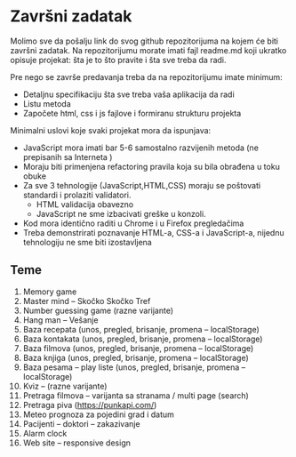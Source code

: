 # Završni zadatak

Molimo sve da pošalju link do svog github repozitorijuma na kojem će biti završni zadatak.
Na repozitorijumu morate imati fajl readme.md koji ukratko opisuje projekat: šta je to što pravite i šta
sve treba da radi.

Pre nego se završe predavanja treba da na repozitorijumu imate minimum:
- Detaljnu specifikaciju šta sve treba vaša aplikacija da radi
- Listu metoda
- Započete html, css i js fajlove i formiranu strukturu projekta

Minimalni uslovi koje svaki projekat mora da ispunjava:
- JavaScript mora imati bar 5-6 samostalno razvijenih metoda (ne prepisanih sa Interneta )
- Moraju biti primenjena refactoring pravila koja su bila obrađena u toku obuke
- Za sve 3 tehnologije (JavaScript,HTML,CSS) moraju se poštovati standardi i prolaziti validatori.
  - HTML validacija obavezno
  - JavaScript ne sme izbacivati greške u konzoli.
- Kod mora identično raditi u Chrome i u Firefox pregledačima
- Treba demonstrirati poznavanje HTML-a, CSS-a i JavaScript-a, nijednu tehnologiju ne sme biti
izostavljena

## Teme

1. Memory game
2. Master mind – Skočko Skočko Tref
3. Number guessing game (razne varijante)
4. Hang man – Vešanje
5. Baza recepata (unos, pregled, brisanje, promena – localStorage)
6. Baza kontakata (unos, pregled, brisanje, promena – localStorage)
7. Baza filmova (unos, pregled, brisanje, promena – localStorage)
8. Baza knjiga (unos, pregled, brisanje, promena – localStorage)
9. Baza pesama – play liste (unos, pregled, brisanje, promena – localStorage)
10. Kviz – (razne varijante)
11. Pretraga filmova – varijanta sa stranama / multi page (search)
12. Pretraga piva (https://punkapi.com/)
13. Meteo prognoza za pojedini grad i datum
14. Pacijenti – doktori – zakazivanje
15. Alarm clock
16. Web site – responsive design
